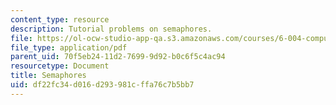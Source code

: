 ```yaml
---
content_type: resource
description: Tutorial problems on semaphores.
file: https://ol-ocw-studio-app-qa.s3.amazonaws.com/courses/6-004-computation-structures-spring-2009/df22fc34d016d293981cffa76c7b5bb7_MIT6_004s09_tutor20.pdf
file_type: application/pdf
parent_uid: 70f5eb24-11d2-7699-9d92-b0c6f5c4ac94
resourcetype: Document
title: Semaphores
uid: df22fc34-d016-d293-981c-ffa76c7b5bb7
---
```

